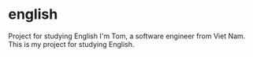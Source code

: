 # english
Project for studying English
I'm Tom, a software engineer from Viet Nam.
This is my project for studying English.
